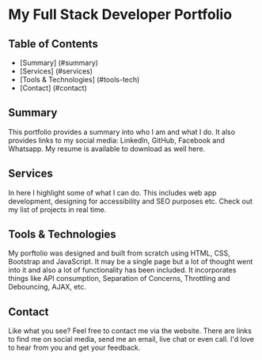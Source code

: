 # My Full Stack Developer Portfolio

## Table of Contents
* [Summary] (#summary)
* [Services] (#services)
* [Tools & Technologies] (#tools-tech)
* [Contact] (#contact)

## Summary
This portfolio provides a summary into who I am and what I do. It also provides links to my social media: LinkedIn, GitHub, Facebook and Whatsapp. 
My resume is available to download as well here.

## Services
In here I highlight some of what I can do. This includes web app development, designing for accessibility and SEO purposes etc. Check out my list of projects in real time.

## Tools & Technologies
My porftolio was designed and built from scratch using HTML, CSS, Bootstrap and JavaScript. It may be a single page but a lot of thought went into it and
also a lot of functionality has been included. It incorporates things like API consumption, Separation of Concerns, Throttling and Debouncing, AJAX, etc. 

## Contact 
Like what you see? Feel free to contact me via the website. There are links to find me on social media, send me an email, live chat or even call. 
I'd love to hear from you and get your feedback.
